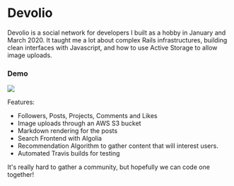 # Devolio

Devolio is a social network for developers I built as a hobby in January and March 2020. It taught me a lot about complex Rails  infrastructures, building clean interfaces with Javascript, and how to use Active Storage to allow image uploads.

### Demo

![](https://www.uzpg.me/assets/images/devolio.gif)

Features:

- Followers, Posts, Projects, Comments and Likes
- Image uploads through an AWS S3 bucket
- Markdown rendering for the posts
- Search Frontend with Algolia
- Recommendation Algorithm to gather content that will interest users.
- Automated Travis builds for testing

It's really hard to gather a community, but hopefully we can code one together!
